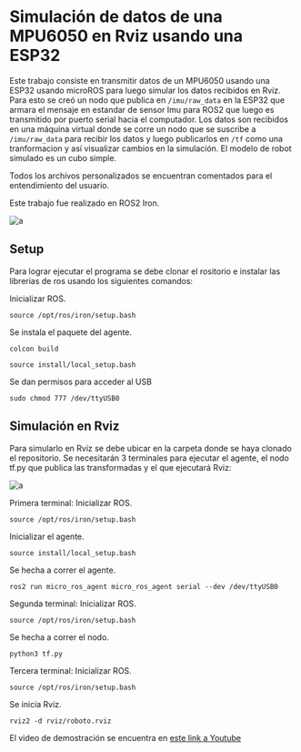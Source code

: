 # Simulación de datos de una MPU6050 en Rviz usando una ESP32

Este trabajo consiste en transmitir datos de un MPU6050 usando una ESP32 usando microROS para luego simular los datos recibidos en Rviz. Para esto se creó un nodo que publica en ```/imu/raw_data``` en la ESP32 que armara el mensaje en estandar de sensor Imu para ROS2 que luego es transmitido por puerto serial hacia el computador. Los datos son recibidos en una máquina virtual donde se corre un nodo que se suscribe a ```/imu/raw_data``` para recibir los datos y luego publicarlos en ```/tf``` como una tranformacion y así visualizar cambios en la simulación. El modelo de robot simulado es un cubo simple.

Todos los archivos personalizados se encuentran comentados para el entendimiento del usuario.

Este trabajo fue realizado en ROS2 Iron.

![a](images/setup.jpg)

## Setup
Para lograr ejecutar el programa se debe clonar el rositorio e instalar las librerias de ros usando los siguientes comandos:

Inicializar ROS.

```source /opt/ros/iron/setup.bash```

Se instala el paquete del agente.

``colcon build``

``source install/local_setup.bash``

Se dan permisos para acceder al USB

``sudo chmod 777 /dev/ttyUSB0``

## Simulación en Rviz
Para simularlo en Rviz se debe ubicar en la carpeta donde se haya clonado el repositorio. Se necesitarán 3 terminales para ejecutar el agente, el nodo tf.py que publica las transformadas y el que ejecutará Rviz:

![a](images/Rviz.png)

Primera terminal:
Inicializar ROS.

``source /opt/ros/iron/setup.bash``

Inicializar el agente.

``source install/local_setup.bash``

Se hecha a correr el agente.

``ros2 run micro_ros_agent micro_ros_agent serial --dev /dev/ttyUSB0``

Segunda terminal:
Inicializar ROS.

``source /opt/ros/iron/setup.bash``

Se hecha a correr el nodo.

``python3 tf.py``

Tercera terminal:
Inicializar ROS.

``source /opt/ros/iron/setup.bash``

Se inicia Rviz.

``rviz2 -d rviz/roboto.rviz``


El video de demostración se encuentra en [este link a Youtube](https://youtu.be/i2QXZkbTxF4)
